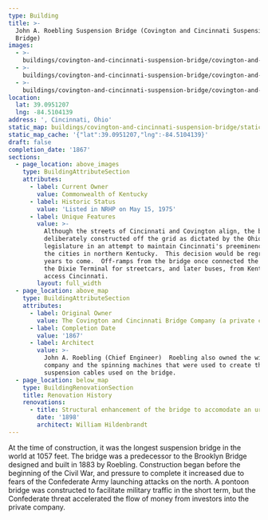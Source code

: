 ```yaml
---
type: Building
title: >-
  John A. Roebling Suspension Bridge (Covington and Cincinnati Suspension
  Bridge)
images:
  - >-
    buildings/covington-and-cincinnati-suspension-bridge/covington-and-cincinnati-suspension-bridge-0_y929xi
  - >-
    buildings/covington-and-cincinnati-suspension-bridge/covington-and-cincinnati-suspension-bridge-1_hahomu
  - >-
    buildings/covington-and-cincinnati-suspension-bridge/covington-and-cincinnati-suspension-bridge-2_hwnygf
location:
  lat: 39.0951207
  lng: -84.5104139
address: ', Cincinnati, Ohio'
static_map: buildings/covington-and-cincinnati-suspension-bridge/static-map_ppmtoo
static_map_cache: '{"lat":39.0951207,"lng":-84.5104139}'
draft: false
completion_date: '1867'
sections:
  - page_location: above_images
    type: BuildingAttributeSection
    attributes:
      - label: Current Owner
        value: Commonwealth of Kentucky
      - label: Historic Status
        value: 'Listed in NRHP on May 15, 1975'
      - label: Unique Features
        value: >-
          Although the streets of Cincinnati and Covington align, the bridge was
          deliberately constructed off the grid as dictated by the Ohio
          legislature in an attempt to maintain Cincinnati's preeminence over
          the cities in northern Kentucky.  This decision would be regretted for
          years to come.  Off-ramps from the bridge once connected the bridge to
          the Dixie Terminal for streetcars, and later buses, from Kentucky to
          access Cincinnati.
        layout: full_width
  - page_location: above_map
    type: BuildingAttributeSection
    attributes:
      - label: Original Owner
        value: The Covington and Cincinnati Bridge Company (a private company)
      - label: Completion Date
        value: '1867'
      - label: Architect
        value: >-
          John A. Roebling (Chief Engineer)  Roebling also owned the wire
          company and the spinning machines that were used to create the steel
          suspension cables used on the bridge.
  - page_location: below_map
    type: BuildingRenovationSection
    title: Renovation History
    renovations:
      - title: Structural enhancement of the bridge to accomodate an urban railway.
        date: '1898'
        architect: William Hildenbrandt
---
```


At the time of construction, it was the longest suspension bridge in the world at 1057 feet. The bridge was a predecessor to the Brooklyn Bridge designed and built in 1883 by Roebling. Construction began before the beginning of the Civil War, and pressure to complete it increased due to fears of the Confederate Army launching attacks on the north. A pontoon bridge was constructed to facilitate military traffic in the short term, but the Confederate threat accelerated the flow of money from investors into the private company.
